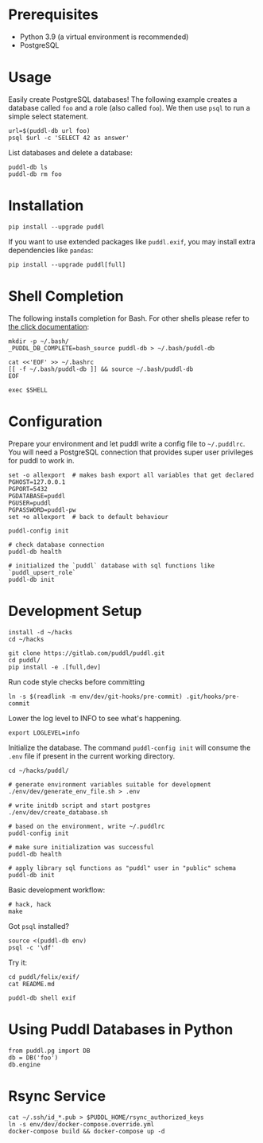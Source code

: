 # Prerequisites
- Python 3.9 (a virtual environment is recommended)
- PostgreSQL


# Usage
Easily create PostgreSQL databases! The following example creates a database
called `foo` and a role (also called `foo`). We then use `psql` to run a simple
select statement.
```
url=$(puddl-db url foo)
psql $url -c 'SELECT 42 as answer'
```

List databases and delete a database:
```
puddl-db ls
puddl-db rm foo
```


# Installation
```
pip install --upgrade puddl
```

If you want to use extended packages like `puddl.exif`, you may install extra
dependencies like `pandas`:
```
pip install --upgrade puddl[full]
```


# Shell Completion
The following installs completion for Bash. For other shells please refer to
[the click documentation][click-completion]:
```
mkdir -p ~/.bash/
_PUDDL_DB_COMPLETE=bash_source puddl-db > ~/.bash/puddl-db

cat <<'EOF' >> ~/.bashrc
[[ -f ~/.bash/puddl-db ]] && source ~/.bash/puddl-db
EOF

exec $SHELL
```
[click-completion]: https://click.palletsprojects.com/en/7.x/bashcomplete/#activation-script


# Configuration
Prepare your environment and let puddl write a config file to `~/.puddlrc`.
You will need a PostgreSQL connection that provides super user privileges for
puddl to work in.
```
set -o allexport  # makes bash export all variables that get declared
PGHOST=127.0.0.1
PGPORT=5432
PGDATABASE=puddl
PGUSER=puddl
PGPASSWORD=puddl-pw
set +o allexport  # back to default behaviour

puddl-config init

# check database connection
puddl-db health

# initialized the `puddl` database with sql functions like `puddl_upsert_role`
puddl-db init
```


# Development Setup
```
install -d ~/hacks
cd ~/hacks

git clone https://gitlab.com/puddl/puddl.git
cd puddl/
pip install -e .[full,dev]
```

Run code style checks before committing
```
ln -s $(readlink -m env/dev/git-hooks/pre-commit) .git/hooks/pre-commit
```

Lower the log level to INFO to see what's happening.
```
export LOGLEVEL=info
```

Initialize the database. The command `puddl-config init` will consume the `.env`
file if present in the current working directory.
```
cd ~/hacks/puddl/

# generate environment variables suitable for development
./env/dev/generate_env_file.sh > .env

# write initdb script and start postgres
./env/dev/create_database.sh

# based on the environment, write ~/.puddlrc
puddl-config init

# make sure initialization was successful
puddl-db health

# apply library sql functions as "puddl" user in "public" schema
puddl-db init
```

Basic development workflow:
```
# hack, hack
make
```

Got `psql` installed?
```
source <(puddl-db env)
psql -c '\df'
```

Try it:
```
cd puddl/felix/exif/
cat README.md

puddl-db shell exif
```


# Using Puddl Databases in Python
```
from puddl.pg import DB
db = DB('foo')
db.engine
```


# Rsync Service
```
cat ~/.ssh/id_*.pub > $PUDDL_HOME/rsync_authorized_keys
ln -s env/dev/docker-compose.override.yml
docker-compose build && docker-compose up -d
```
